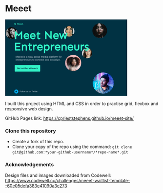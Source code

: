 # Meeet 

<img src="img\Meeet_Landing_Page.png" width="400px"/>

I built this project using HTML and CSS in order to practise grid, flexbox and responsive web design.

GitHub Pages link: https://cprieststephens.github.io/meeet-site/

### Clone this repository
- Create a fork of this repo.
- Clone your copy of the repo using the command: `git clone git@github.com:*your-github-username*/*repo-name*.git`

### Acknowledgements

Design files and images downloaded from Codewell: https://www.codewell.cc/challenges/meeet-waitlist-template--60e05defa383e41090a3c273





